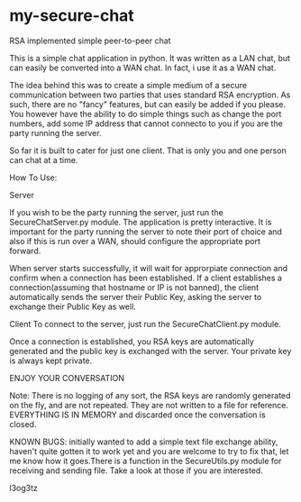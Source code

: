my-secure-chat
==============

RSA implemented simple peer-to-peer chat

This is a simple chat application in python. It was written as a LAN chat, but can easily be converted into a WAN chat. In fact, i use it as a WAN chat.

The idea behind this was to create a simple medium of a secure communication between two parties that uses standard RSA encryption. As such, there are no "fancy" features, but can easily be added if you please. You however have the ability to do simple things such as change the port numbers, add some IP address that cannot connecto to you if you are the party running the server.

So far it is built to cater for just one client. That is only you and one person can chat at a time.

How To Use:

Server

If you wish to be the party running the server, just run the SecureChatServer.py module. The application is pretty interactive. It is important for the party running the server to note their port of choice and also if this is run over a WAN, should configure the appropriate port forward.

When server starts successfully, it will wait for approrpiate connection and confirm when a connection has been established. If a client establishes a connection(assuming that hostname or IP is not banned), the client automatically sends the server their Public Key, asking the server to exchange their Public Key as well.

Client To connect to the server, just run the SecureChatClient.py module.

Once a connection is established, you RSA keys are automatically generated and the public key is exchanged with the server. Your private key is always kept private.

ENJOY YOUR CONVERSATION

Note: There is no logging of any sort, the RSA keys are randomly generated on the fly, and are not repeated. They are not written to a file for reference. EVERYTHING IS IN MEMORY and discarded once the conversation is closed.

KNOWN BUGS: initially wanted to add a simple text file exchange ability, haven't quite gotten it to work yet and you are welcome to try to fix that, let me know how it goes.There is a function in the SecureUtils.py module for receiving and sending file. Take a look at those if you are interested.

l3og3tz
